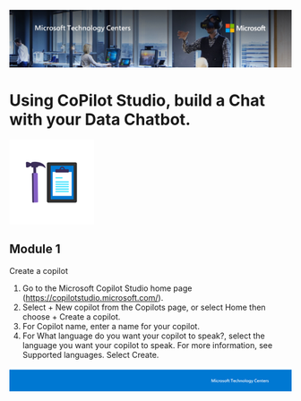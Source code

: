 ![MTC Header](./media/header.jpeg)

# Using CoPilot Studio, build a Chat with your Data Chatbot.

![Hands On Logo](./media/workshop.png)

## Module 1 

Create a copilot

1. Go to the Microsoft Copilot Studio home page (https://copilotstudio.microsoft.com/).
2. Select + New copilot from the Copilots page, or select Home then choose + Create a copilot.
3. For Copilot name, enter a name for your copilot.
4. For What language do you want your copilot to speak?, select the language you want your copilot to speak. For more information, see Supported languages.
Select Create.




![Footer](./media/footer.png)